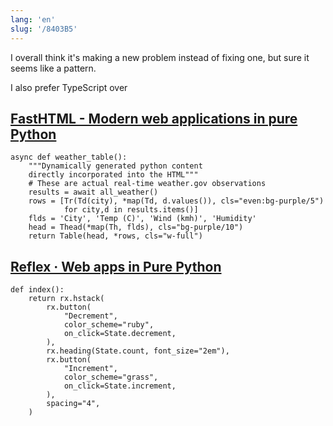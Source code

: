```yaml
---
lang: 'en'
slug: '/8403B5'
---
```


I overall think it's making a new problem instead of fixing one, but sure it seems like a pattern.

I also prefer TypeScript over

## [FastHTML - Modern web applications in pure Python](https://fastht.ml/)

```
async def weather_table():
    """Dynamically generated python content
    directly incorporated into the HTML"""
    # These are actual real-time weather.gov observations
    results = await all_weather()
    rows = [Tr(Td(city), *map(Td, d.values()), cls="even:bg-purple/5")
            for city,d in results.items()]
    flds = 'City', 'Temp (C)', 'Wind (kmh)', 'Humidity'
    head = Thead(*map(Th, flds), cls="bg-purple/10")
    return Table(head, *rows, cls="w-full")
```

## [Reflex · Web apps in Pure Python](https://reflex.dev/)

```
def index():
    return rx.hstack(
        rx.button(
            "Decrement",
            color_scheme="ruby",
            on_click=State.decrement,
        ),
        rx.heading(State.count, font_size="2em"),
        rx.button(
            "Increment",
            color_scheme="grass",
            on_click=State.increment,
        ),
        spacing="4",
    )
```
